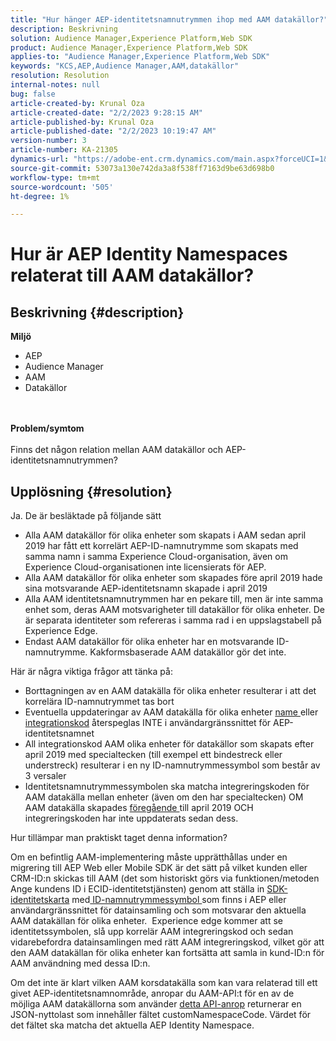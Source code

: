 ```yaml
---
title: "Hur hänger AEP-identitetsnamnutrymmen ihop med AAM datakällor?"
description: Beskrivning
solution: Audience Manager,Experience Platform,Web SDK
product: Audience Manager,Experience Platform,Web SDK
applies-to: "Audience Manager,Experience Platform,Web SDK"
keywords: "KCS,AEP,Audience Manager,AAM,datakällor"
resolution: Resolution
internal-notes: null
bug: false
article-created-by: Krunal Oza
article-created-date: "2/2/2023 9:28:15 AM"
article-published-by: Krunal Oza
article-published-date: "2/2/2023 10:19:47 AM"
version-number: 3
article-number: KA-21305
dynamics-url: "https://adobe-ent.crm.dynamics.com/main.aspx?forceUCI=1&pagetype=entityrecord&etn=knowledgearticle&id=c8e2b6e6-dba2-ed11-aad1-6045bd006149"
source-git-commit: 53073a130e742da3a8f538ff7163d9be63d698b0
workflow-type: tm+mt
source-wordcount: '505'
ht-degree: 1%

---
```


# Hur är AEP Identity Namespaces relaterat till AAM datakällor?

## Beskrivning {#description}

<b>Miljö</b>
- AEP
- Audience Manager
- AAM
- Datakällor

<br> <br><b>Problem/symtom</b><br> <br>Finns det någon relation mellan AAM datakällor och AEP-identitetsnamnutrymmen?

## Upplösning {#resolution}


Ja. De är besläktade på följande sätt

- Alla AAM datakällor för olika enheter som skapats i AAM sedan april 2019 har fått ett korrelärt AEP-ID-namnutrymme som skapats med samma namn i samma Experience Cloud-organisation, även om Experience Cloud-organisationen inte licensierats för AEP.
- Alla AAM datakällor för olika enheter som skapades före april 2019 hade sina motsvarande AEP-identitetsnamn skapade i april 2019
- Alla AAM identitetsnamnutrymmen har en pekare till, men är inte samma enhet som, deras AAM motsvarigheter till datakällor för olika enheter. De är separata identiteter som refereras i samma rad i en uppslagstabell på Experience Edge.
- Endast AAM datakällor för olika enheter har en motsvarande ID-namnutrymme. Kakformsbaserade AAM datakällor gör det inte.


Här är några viktiga frågor att tänka på:

- Borttagningen av en AAM datakälla för olika enheter resulterar i att det korrelära ID-namnutrymmet tas bort
- Eventuella uppdateringar av AAM datakälla för olika enheter <u>name </u>eller <u>integrationskod</u> återspeglas INTE i användargränssnittet för AEP-identitetsnamnet
- All integrationskod AAM olika enheter för datakällor som skapats efter april 2019 med specialtecken (till exempel ett bindestreck eller understreck) resulterar i en ny ID-namnutrymmessymbol som består av 3 versaler
- Identitetsnamnutrymmessymbolen ska matcha integreringskoden för AAM datakälla mellan enheter (även om den har specialtecken) OM AAM datakälla skapades <u>föregående </u>till april 2019 OCH integreringskoden har inte uppdaterats sedan dess.


Hur tillämpar man praktiskt taget denna information?

Om en befintlig AAM-implementering måste upprätthållas under en migrering till AEP Web eller Mobile SDK är det sätt på vilket kunden eller CRM-ID:n skickas till AAM (det som historiskt görs via funktionen/metoden Ange kundens ID i ECID-identitetstjänsten) genom att ställa in [SDK-identitetskarta](https://experienceleague.adobe.com/docs/experience-platform/edge/identity/overview.html?lang=en) med<u> ID-namnutrymmessymbol </u>som finns i AEP eller användargränssnittet för datainsamling och som motsvarar den aktuella AAM datakällan för olika enheter.  Experience edge kommer att se identitetssymbolen, slå upp korrelär AAM integreringskod och sedan vidarebefordra datainsamlingen med rätt AAM integreringskod, vilket gör att den AAM datakällan för olika enheter kan fortsätta att samla in kund-ID:n för AAM användning med dessa ID:n.

Om det inte är klart vilken AAM korsdatakälla som kan vara relaterad till ett givet AEP-identitetsnamnområde, anropar du AAM-API:t för en av de möjliga AAM datakällorna som använder [detta API-anrop](https://vhttps://bank.demdex.com/portal/swagger/index.html#/Data%20Source%20API/get_datasources__dataSourceId_) returnerar en JSON-nyttolast som innehåller fältet customNamespaceCode. Värdet för det fältet ska matcha det aktuella AEP Identity Namespace.

